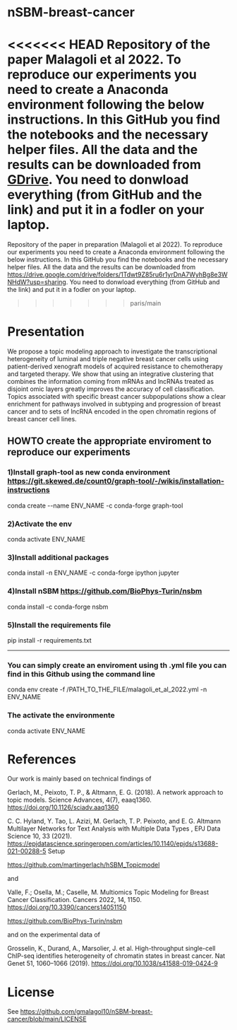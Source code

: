 # nSBM-breast-cancer
<<<<<<< HEAD
Repository of the paper Malagoli et al 2022. 
To reproduce our experiments you need to create a Anaconda environment following the below instructions. In this GitHub you find the notebooks and the necessary helper files. All the data and the results can be downloaded from [GDrive](https://drive.google.com/drive/folders/1Tdwt9Z85ru6r1yrDnA7WyhBg8e3WNHdW?usp=sharing). You need to donwload everything (from GitHub and the link) and put it in a fodler on your laptop.
=======
Repository of the paper in preparation (Malagoli et al 2022). 
To reproduce our experiments you need to create a Anaconda environment following the below instructions. In this GitHub you find the notebooks and the necessary helper files. All the data and the results can be downloaded from https://drive.google.com/drive/folders/1Tdwt9Z85ru6r1yrDnA7WyhBg8e3WNHdW?usp=sharing. You need to donwload everything (from GitHub and the link) and put it in a fodler on your laptop.
>>>>>>> paris/main

# Presentation
We propose a topic modeling approach to investigate the transcriptional heterogeneity of luminal and triple negative breast cancer cells using patient-derived xenograft models of acquired resistance to chemotherapy and targeted therapy. 
We show that using an integrative clustering that combines the information coming from mRNAs and lncRNAs treated as disjoint omic layers greatly improves the accuracy of cell classification. Topics associated with specific breast cancer subpopulations show a clear enrichment for pathways involved in subtyping and progression of breast cancer and to sets of lncRNA encoded in the open chromatin regions of breast cancer cell lines.



## HOWTO create the appropriate enviroment to reproduce our experiments

### 1)Install graph-tool as new conda environment https://git.skewed.de/count0/graph-tool/-/wikis/installation-instructions

conda create --name ENV_NAME -c conda-forge graph-tool


### 2)Activate the env

conda activate ENV_NAME


### 3)Install additional packages

conda install -n ENV_NAME -c conda-forge ipython jupyter


### 4)Install nSBM https://github.com/BioPhys-Turin/nsbm

conda install -c conda-forge nsbm


### 5)Install the requirements file

pip install -r requirements.txt


--------------------------------------------------


### You can simply create an enviroment using th .yml file you can find in this Github using the command line

conda env create -f /PATH_TO_THE_FILE/malagoli_et_al_2022.yml -n ENV_NAME

### The activate the environmente 

conda activate ENV_NAME

# References

Our work is mainly based on technical findings of

Gerlach, M., Peixoto, T. P., & Altmann, E. G. (2018). A network approach to topic models. Science Advances, 4(7), eaaq1360. https://doi.org/10.1126/sciadv.aaq1360

C. C. Hyland, Y. Tao, L. Azizi, M. Gerlach, T. P. Peixoto, and E. G. Altmann Multilayer Networks for Text Analysis with Multiple Data Types , EPJ Data Science 10, 33 (2021). https://epjdatascience.springeropen.com/articles/10.1140/epjds/s13688-021-00288-5
Setup

https://github.com/martingerlach/hSBM_Topicmodel

and 

Valle, F.; Osella, M.; Caselle, M. Multiomics Topic Modeling for Breast Cancer Classification. Cancers 2022, 14, 1150. https://doi.org/10.3390/cancers14051150

https://github.com/BioPhys-Turin/nsbm

and on the experimental data of

Grosselin, K., Durand, A., Marsolier, J. et al. High-throughput single-cell ChIP-seq identifies heterogeneity of chromatin states in breast cancer. Nat Genet 51, 1060–1066 (2019). https://doi.org/10.1038/s41588-019-0424-9


# License
See https://github.com/gmalagol10/nSBM-breast-cancer/blob/main/LICENSE
